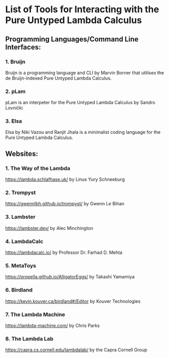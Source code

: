 # List of Tools for Interacting with the Pure Untyped Lambda Calculus

## Programming Languages/Command Line Interfaces:
### 1. Bruijn
Bruijn is a programming language and CLI by Marvin Borner that utilises the de Bruijn-indexed Pure Untyped Lambda Calculus.
### 2. pLam
pLam is an interpeter for the Pure Untyped Lambda Calculus by Sandro Lovnički
### 3. Elsa
Elsa by Niki Vazou and Ranjit Jhala is a minimalist coding language for the Pure Untyped Lambda Calculus.


## Websites:

### 1. The Way of the Lambda
https://lambda.schlafhase.uk/ by Linus Yury Schneeburg

### 2. Trompyst
https://gwennlbh.github.io/trompyst/ by Gwenn Le Bihan

### 3. Lambster
https://lambster.dev/ by Alec Minchington

### 4. LambdaCalc
https://lambdacalc.io/ by Professor Dr. Farhad D. Mehta

### 5. MetaToys
https://propella.github.io/AlligatorEggs/ by Takashi Yamamiya

### 6. Birdland
https://kevin.kouver.ca/birdland#/Editor by Kouver Technologies

### 7. The Lambda Machine
https://lambda-machine.com/ by Chris Parks

### 8. The Lambda Lab
https://capra.cs.cornell.edu/lambdalab/ by the Capra Cornell Group
